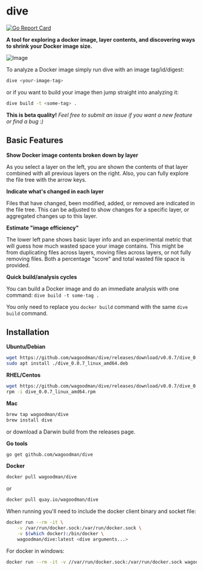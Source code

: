 # dive
[![Go Report Card](https://goreportcard.com/badge/github.com/wagoodman/dive)](https://goreportcard.com/report/github.com/wagoodman/dive)

**A tool for exploring a docker image, layer contents, and discovering ways to shrink your Docker image size.**

![Image](.data/demo.gif)

To analyze a Docker image simply run dive with an image tag/id/digest:
```bash
dive <your-image-tag>
```

or if you want to build your image then jump straight into analyzing it:
```bash
dive build -t <some-tag> .
```

**This is beta quality!** *Feel free to submit an issue if you want a new feature or find a bug :)*

## Basic Features

**Show Docker image contents broken down by layer**

As you select a layer on the left, you are shown the contents of that layer
combined with all previous layers on the right. Also, you can fully explore the
file tree with the arrow keys.

**Indicate what's changed in each layer**

Files that have changed, been modified, added, or removed are indicated in the
file tree. This can be adjusted to show changes for a specific layer, or
aggregated changes up to this layer.

**Estimate "image efficiency"**

The lower left pane shows basic layer info and an experimental metric that will
guess how much wasted space your image contains. This might be from duplicating
files across layers, moving files across layers, or not fully removing files.
Both a percentage "score" and total wasted file space is provided.

**Quick build/analysis cycles**

You can build a Docker image and do an immediate analysis with one command:
`dive build -t some-tag .`

You only need to replace you `docker build` command with the same `dive build`
command.


## Installation

**Ubuntu/Debian**
```bash
wget https://github.com/wagoodman/dive/releases/download/v0.0.7/dive_0.0.7_linux_amd64.deb
sudo apt install ./dive_0.0.7_linux_amd64.deb
```

**RHEL/Centos**
```bash
wget https://github.com/wagoodman/dive/releases/download/v0.0.7/dive_0.0.7_linux_amd64.rpm
rpm -i dive_0.0.7_linux_amd64.rpm
```

**Mac**
```bash
brew tap wagoodman/dive
brew install dive
```
or download a Darwin build from the releases page.

**Go tools**
```bash
go get github.com/wagoodman/dive
```

**Docker**
```bash
docker pull wagoodman/dive
```

or 

```bash
docker pull quay.io/wagoodman/dive
```

When running you'll need to include the docker client binary and socket file:
```bash
docker run --rm -it \
    -v /var/run/docker.sock:/var/run/docker.sock \
    -v $(which docker):/bin/docker \
    wagoodman/dive:latest <dive arguments...>
```
For docker in windows:
```bash
docker run --rm -it -v //var/run/docker.sock:/var/run/docker.sock wagoodman/dive:latest <dive arguments...>
```

